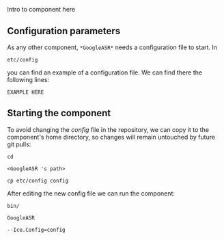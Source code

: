 ```
```
#
``` GoogleASR
```
Intro to component here


## Configuration parameters
As any other component,
``` *GoogleASR* ```
needs a configuration file to start. In

    etc/config

you can find an example of a configuration file. We can find there the following lines:

    EXAMPLE HERE

    
## Starting the component
To avoid changing the *config* file in the repository, we can copy it to the component's home directory, so changes will remain untouched by future git pulls:

    cd

``` <GoogleASR 's path> ```

    cp etc/config config
    
After editing the new config file we can run the component:

    bin/

```GoogleASR ```

    --Ice.Config=config
